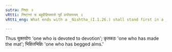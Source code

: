 ```yaml
---
sutra: निष्ठा ॥
vRtti: निष्टान्तं च बहुव्रीहिसमासे पूर्वं प्रयोक्तव्यम् ॥
vRtti_eng: What ends with a _Nishtha_(I.1.26.) shall stand first in a _Bahuvrihi_ compound.

---
```

Thus युक्तयोगः 'one who is devoted to devotion'; कृतकठः 'one who has made the mat'; भिक्षितभिक्षिः 'one who has begged alms.'